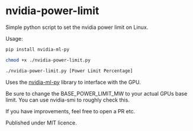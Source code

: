 # nvidia-power-limit

Simple python script to set the nvidia power limit on Linux.

Usage:

```bash
pip install nvidia-ml-py

chmod +x ./nvidia-power-limit.py

./nvidia-power-limit.py [Power Limit Percentage]
```

Uses the [nvidia-ml-py](https://pypi.org/project/nvidia-ml-py/) library to interface with the GPU.

Be sure to change the BASE_POWER_LIMIT_MW to your actual GPUs base limit. You can use nvidia-smi to roughly check this.

If you have improvements, feel free to open a PR etc.

Published under MIT licence. 
